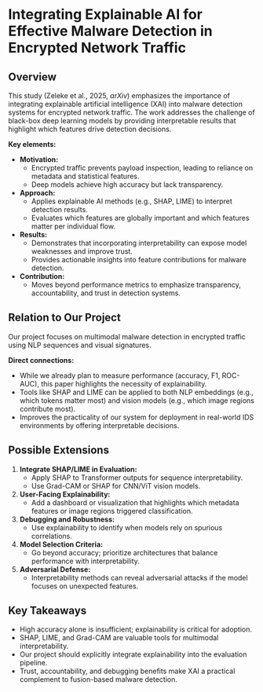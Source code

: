 # Integrating Explainable AI for Effective Malware Detection in Encrypted Network Traffic

## Overview
This study (Zeleke et al., 2025, *arXiv*) emphasizes the importance of integrating explainable artificial intelligence (XAI) into malware detection systems for encrypted network traffic. The work addresses the challenge of black-box deep learning models by providing interpretable results that highlight which features drive detection decisions.

**Key elements:**
- **Motivation:**
  - Encrypted traffic prevents payload inspection, leading to reliance on metadata and statistical features.
  - Deep models achieve high accuracy but lack transparency.
- **Approach:**
  - Applies explainable AI methods (e.g., SHAP, LIME) to interpret detection results.
  - Evaluates which features are globally important and which features matter per individual flow.
- **Results:**
  - Demonstrates that incorporating interpretability can expose model weaknesses and improve trust.
  - Provides actionable insights into feature contributions for malware detection.
- **Contribution:**
  - Moves beyond performance metrics to emphasize transparency, accountability, and trust in detection systems.

## Relation to Our Project
Our project focuses on multimodal malware detection in encrypted traffic using NLP sequences and visual signatures.  

**Direct connections:**
- While we already plan to measure performance (accuracy, F1, ROC-AUC), this paper highlights the necessity of explainability.
- Tools like SHAP and LIME can be applied to both NLP embeddings (e.g., which tokens matter most) and vision models (e.g., which image regions contribute most).
- Improves the practicality of our system for deployment in real-world IDS environments by offering interpretable decisions.

## Possible Extensions
1. **Integrate SHAP/LIME in Evaluation:**  
   - Apply SHAP to Transformer outputs for sequence interpretability.  
   - Use Grad-CAM or SHAP for CNN/ViT vision models.  
2. **User-Facing Explainability:**  
   - Add a dashboard or visualization that highlights which metadata features or image regions triggered classification.  
3. **Debugging and Robustness:**  
   - Use explainability to identify when models rely on spurious correlations.  
4. **Model Selection Criteria:**  
   - Go beyond accuracy; prioritize architectures that balance performance with interpretability.  
5. **Adversarial Defense:**  
   - Interpretability methods can reveal adversarial attacks if the model focuses on unexpected features.  

## Key Takeaways
- High accuracy alone is insufficient; explainability is critical for adoption.  
- SHAP, LIME, and Grad-CAM are valuable tools for multimodal interpretability.  
- Our project should explicitly integrate explainability into the evaluation pipeline.  
- Trust, accountability, and debugging benefits make XAI a practical complement to fusion-based malware detection.
